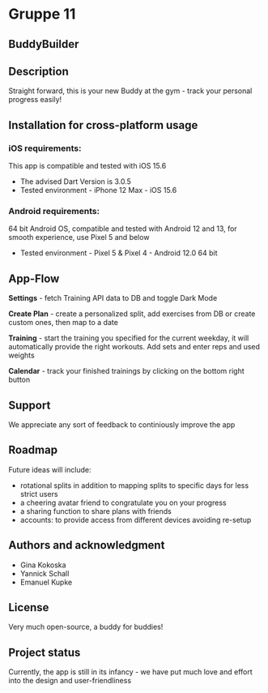 # Gruppe 11

## BuddyBuilder

## Description
Straight forward, this is your new Buddy at the gym - track your personal progress easily!

## Installation for cross-platform usage

### iOS requirements:
This app is compatible and tested with iOS 15.6
- The advised Dart Version is 3.0.5 
- Tested environment - iPhone 12 Max - iOS 15.6

### Android requirements:
64 bit Android OS, compatible and tested with Android 12 and 13, for smooth experience, use Pixel 5 and below
- Tested environment - Pixel 5 & Pixel 4 - Android 12.0 64 bit

## App-Flow
**Settings** - fetch Training API data to DB and toggle Dark Mode

**Create Plan** - create a personalized split, add exercises from DB or create custom ones, then map to a date

**Training** - start the training you specified for the current weekday, it will automatically provide the right workouts. Add sets and enter reps and used weights

**Calendar** - track your finished trainings by clicking on the bottom right button

## Support
We appreciate any sort of feedback to continiously improve the app

## Roadmap
Future ideas will include:
- rotational splits in addition to mapping splits to specific days for less strict users
- a cheering avatar friend to congratulate you on your progress
- a sharing function to share plans with friends
- accounts: to provide access from different devices avoiding re-setup

## Authors and acknowledgment
- Gina Kokoska
- Yannick Schall
- Emanuel Kupke

## License
Very much open-source, a buddy for buddies!

## Project status
Currently, the app is still in its infancy - we have put much love and effort into the design and user-friendliness

